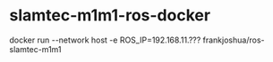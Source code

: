 # slamtec-m1m1-ros-docker

docker run --network host -e ROS_IP=192.168.11.??? frankjoshua/ros-slamtec-m1m1